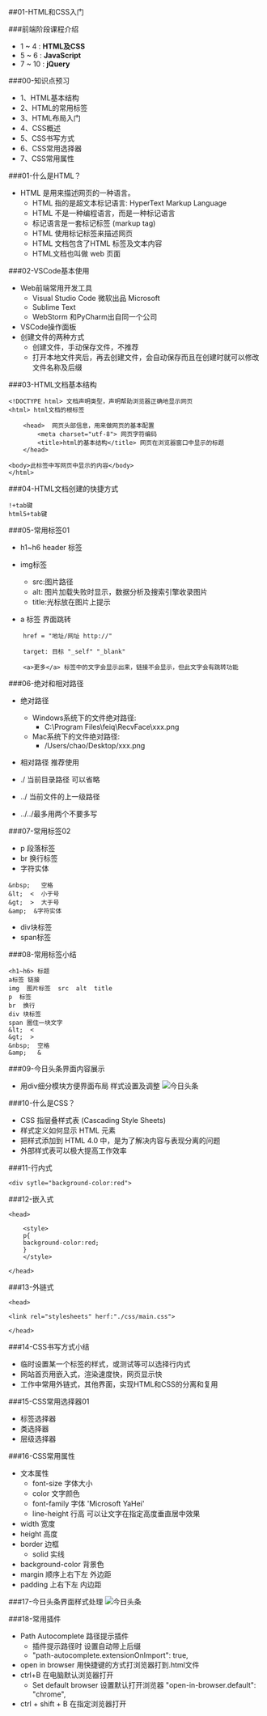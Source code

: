 ##01-HTML和CSS入门

###前端阶段课程介绍
-	1 ~ 4  :	**HTML及CSS**
-	5 ~ 6  :	**JavaScript**
-	7 ~ 10	: **jQuery**


###00-知识点预习
-	1、HTML基本结构
- 2、HTML的常用标签
- 3、HTML布局入门
- 4、CSS概述
- 5、CSS书写方式
- 6、CSS常用选择器
- 7、CSS常用属性


###01-什么是HTML？
-	HTML 是用来描述网页的一种语言。
	-	HTML 指的是超文本标记语言: HyperText Markup Language
	-	HTML 不是一种编程语言，而是一种标记语言
	-	标记语言是一套标记标签 (markup tag)
	-	HTML 使用标记标签来描述网页
	-	HTML 文档包含了HTML 标签及文本内容
	-	HTML文档也叫做 web 页面


###02-VSCode基本使用
- Web前端常用开发工具
	- Visual Studio Code  微软出品 Microsoft
	- Sublime Text
	- WebStorm 和PyCharm出自同一个公司
-	VSCode操作面板
- 创建文件的两种方式
	- 创建文件，手动保存文件，不推荐
	- 打开本地文件夹后，再去创建文件，会自动保存而且在创建时就可以修改文件名称及后缀

###03-HTML文档基本结构
```
<!DOCTYPE html> 文档声明类型，声明帮助浏览器正确地显示网页
<html> html文档的根标签

	<head>  网页头部信息，用来做网页的基本配置
		<meta charset="utf-8"> 网页字符编码
		<title>html的基本结构</title> 网页在浏览器窗口中显示的标题
	</head>
	
<body>此标签中写网页中显示的内容</body>
</html>
```
###04-HTML文档创建的快捷方式
```
!+tab键
html5+tab键
```
###05-常用标签01
-	h1~h6  header 标签
- img标签 
	- src:图片路径 
	- alt: 图片加载失败时显示，数据分析及搜索引擎收录图片
	- title:光标放在图片上提示

-	a 标签 界面跳转 

```
	href = "地址/网址 http://"
	
	target: 目标 "_self" "_blank"
	
	<a>更多</a> 标签中的文字会显示出来，链接不会显示，但此文字会有跳转功能
```
###06-绝对和相对路径
- 绝对路径
	-	Windows系统下的文件绝对路径:
		- C:\Program Files\feiq\RecvFace\xxx.png
	- 	Mac系统下的文件绝对路径:
		-  /Users/chao/Desktop/xxx.png

-	相对路径 推荐使用
 -	./ 当前目录路径 可以省略
 -	../ 当前文件的上一级路径
 -	../../最多用两个不要多写
 

###07-常用标签02
- p 段落标签 
- br 换行标签
- 字符实体

```
&nbsp;   空格
&lt;  <  小于号
&gt;  >  大于号
&amp;  &字符实体
```
- div块标签
- span标签

###08-常用标签小结
```
<h1~h6> 标题
a标签 链接
img  图片标签  src  alt  title
p  标签
br  换行
div 块标签
span 圈住一块文字
&lt;  <
&gt;  >
&nbsp;  空格
&amp;   &
```
###09-今日头条界面内容展示
- 用div细分模块方便界面布局 样式设置及调整
![今日头条](./笔记中的图片/今日头条内容.png)

###10-什么是CSS？
-	CSS 指层叠样式表 (Cascading Style Sheets)
-	样式定义如何显示 HTML 元素
-	把样式添加到 HTML 4.0 中，是为了解决内容与表现分离的问题
-	外部样式表可以极大提高工作效率

###11-行内式

```
<div sytle="background-color:red">

```
###12-嵌入式
```
<head>

	<style>
	p{
	background-color:red;
	}
	</style>

</head>
```
###13-外链式
```
<head>

<link rel="stylesheets" herf:"./css/main.css">

</head>
```
###14-CSS书写方式小结
-	临时设置某一个标签的样式，或测试等可以选择行内式
-	网站首页用嵌入式，渲染速度快，网页显示快
-	工作中常用外链式，其他界面，实现HTML和CSS的分离和复用

###15-CSS常用选择器01
-	标签选择器
-	类选择器
-	层级选择器

###16-CSS常用属性
-	文本属性
	- font-size 字体大小
	- color  文字颜色
	- font-family 字体 'Microsoft YaHei'
	- line-height 行高 可以让文字在指定高度垂直居中效果
- width 宽度
- height 高度
- border 边框
	- solid 实线
- background-color 背景色
- margin 顺序上右下左 外边距
- padding 上右下左   内边距


###17-今日头条界面样式处理
![今日头条](./笔记中的图片/今日头条效果.png)

###18-常用插件

-	Path Autocomplete 路径提示插件
	-	 插件提示路径时 设置自动带上后缀
	-	"path-autocomplete.extensionOnImport": true,
-	open in browser  用快捷键的方式打浏览器打到.html文件 
-	ctrl+B 在电脑默认浏览器打开
	-	Set default browser 设置默认打开浏览器
    "open-in-browser.default": "chrome",
-	ctrl + shift + B 在指定浏览器打开
